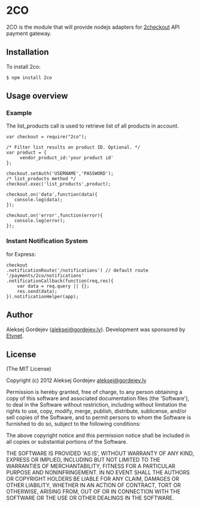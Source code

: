 # 2CO
2CO is the module that will provide nodejs
adapters for [2checkout](http://www.2checkout.com/documentation/api/) API payment gateway.

## Installation

To install 2co:

    $ npm install 2co

## Usage overview

### Example

The list_products call is used to retrieve list of all products in account.

    var checkout = require("2co");

    /* Filter list results on product ID. Optional. */
    var product = {
         vendor_product_id:'your product id'
    };

    checkout.setAuth('USERNAME','PASSWORD');
    /* list_products method */
    checkout.exec('list_products',product);

    checkout.on('data',function(data){
       console.log(data);
    });

    checkout.on('error',function(error){
       console.log(error);
    });

### Instant Notification System
for Express:

    checkout
    .notificationRoute('/notifications') // default route '/payments/2co/notifications'
    .notificationCallback(function(req,res){
        var data = req.query || {};
        res.send(data);
    }).notificationHelper(app);


## Author

Aleksej Gordejev (aleksej@gordejev.lv). Development was sponsored by [Etvnet](http://etvnet.com/).

## License

(The MIT License)

Copyright (c) 2012 Aleksej Gordejev <aleksej@gordejev.lv>

Permission is hereby granted, free of charge, to any person obtaining
a copy of this software and associated documentation files (the
'Software'), to deal in the Software without restriction, including
without limitation the rights to use, copy, modify, merge, publish,
distribute, sublicense, and/or sell copies of the Software, and to
permit persons to whom the Software is furnished to do so, subject to
the following conditions:

The above copyright notice and this permission notice shall be
included in all copies or substantial portions of the Software.

THE SOFTWARE IS PROVIDED 'AS IS', WITHOUT WARRANTY OF ANY KIND,
EXPRESS OR IMPLIED, INCLUDING BUT NOT LIMITED TO THE WARRANTIES OF
MERCHANTABILITY, FITNESS FOR A PARTICULAR PURPOSE AND NONINFRINGEMENT.
IN NO EVENT SHALL THE AUTHORS OR COPYRIGHT HOLDERS BE LIABLE FOR ANY
CLAIM, DAMAGES OR OTHER LIABILITY, WHETHER IN AN ACTION OF CONTRACT,
TORT OR OTHERWISE, ARISING FROM, OUT OF OR IN CONNECTION WITH THE
SOFTWARE OR THE USE OR OTHER DEALINGS IN THE SOFTWARE.